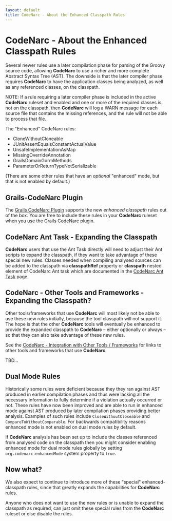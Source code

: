 ```yaml
---
layout: default
title: CodeNarc - About the Enhanced Classpath Rules
---  
```


# CodeNarc - About the Enhanced Classpath Rules

Several newer rules use a later compilation phase for parsing of the Groovy source code,
allowing **CodeNarc** to use a richer and more complete Abstract Syntax Tree (AST). The
downside is that the later compiler phase requires **CodeNarc** to have the application classes
being analyzed, as well as any referenced classes, on the classpath.

NOTE: If a rule requiring a later compiler phase is included in the active **CodeNarc** ruleset and
enabled and one or more of the required classes is not on the classpath, then **CodeNarc** will
log a WARN message for each source file that contains the missing references, and the rule will not
be able to process that file. 

The "Enhanced" CodeNarc rules:
 * CloneWithoutCloneable
 * JUnitAssertEqualsConstantActualValue
 * UnsafeImplementationAsMap
 * MissingOverrideAnnotation
 * GrailsDomainGormMethods
 * ParameterOrReturnTypeNotSerializable

(There are some other rules that have an *optional* "enhanced" mode, but that is not enabled by default.)

## Grails-CodeNarc Plugin

The [Grails CodeNarc Plugin](http://www.grails.org/plugin/codenarc/) supports the new *enhanced classpath*
rules out of the box. You are free to include these rules in your **CodeNarc** ruleset when you use the
Grails CodeNarc plugin.


## CodeNarc Ant Task - Expanding the Classpath

**CodeNarc** users that use the Ant Task directly will need to adjust their Ant scripts to expand
the classpath, if they want to take advantage of these special new rules. Classes needed when compiling analysed
sources can be added to the classpath via **classpathRef** property or **classpath** nested element of CodeNarc Ant
task which are documented in the [CodeNarc Ant Task](./codenarc-ant-task.html) page.


## CodeNarc - Other Tools and Frameworks - Expanding the Classpath?


Other tools/frameworks that use **CodeNarc** will most likely not be able to use these new rules
initially, because the tool classpath will not support it. The hope is that the other **CodeNarc**
tools will eventually be enhanced to provide the expanded classpath to **CodeNarc** – either optionally
or always – so that they can also take advantage of these new rules.

See the [CodeNarc - Integration with Other Tools / Frameworks](./codenarc-other-tools-frameworks.html) for
links to other tools and frameworks that use **CodeNarc**.

TBD...

## Dual Mode Rules

Historically some rules were deficient because they they ran against AST produced in earlier compilation phases and
thus were lacking all the necessary information to fully determine if a violation actually occurred or not. These
rules have now been improved and are able to run in enhanced mode against AST produced by later compilation phases
providing better analysis. Examples of such rules include `CloseWithoutCloseable` and
`CompareToWithoutComparable`. For backwards compatibility reasons enhanced mode is not enabled on dual mode rules
by default.

If **CodeNarc** analysis has been set up to include the classes referenced from analysed code on the classpath then
you might consider enabling enhanced mode for dual mode rules globally by setting `org.codenarc.enhancedMode`
system property to `true`.

## Now what?

We also expect to continue to introduce more of these "special" enhanced-classpath rules, since
that greatly expands the capabilities for **CodeNarc** rules.

Anyone who does not want to use the new rules or is unable to expand the classpath as required,
can just omit these special rules from the **CodeNarc** ruleset or else disable the rules.
